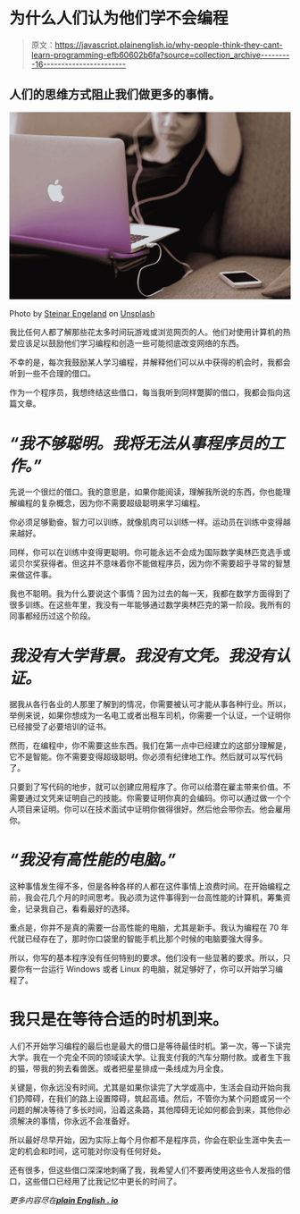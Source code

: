 # 为什么人们认为他们学不会编程

> 原文：<https://javascript.plainenglish.io/why-people-think-they-cant-learn-programming-efb60602b6fa?source=collection_archive---------16----------------------->

## 人们的思维方式阻止我们做更多的事情。

![](img/d433143fedb79b682254cbf8479756d8.png)

Photo by [Steinar Engeland](https://unsplash.com/@steinart?utm_source=medium&utm_medium=referral) on [Unsplash](https://unsplash.com?utm_source=medium&utm_medium=referral)

我比任何人都了解那些花太多时间玩游戏或浏览网页的人。他们对使用计算机的热爱应该足以鼓励他们学习编程和创造一些可能彻底改变网络的东西。

不幸的是，每次我鼓励某人学习编程，并解释他们可以从中获得的机会时，我都会听到一些不合理的借口。

作为一个程序员，我想终结这些借口，每当我听到同样蹩脚的借口，我都会指向这篇文章。

# ***“我不够聪明。我将无法从事程序员的工作。”***

先说一个很烂的借口。我的意思是，如果你能阅读，理解我所说的东西，你也能理解编程的复杂概念，因为你不需要超级聪明来学习编程。

你必须足够勤奋。智力可以训练，就像肌肉可以训练一样。运动员在训练中变得越来越好。

同样，你可以在训练中变得更聪明。你可能永远不会成为国际数学奥林匹克选手或诺贝尔奖获得者。但这并不意味着你不能做程序员，因为你不需要超乎寻常的智慧来做这件事。

我也不聪明。我为什么要说这个事情？因为过去的每一天，我都在数学方面得到了很多训练。在这些年里，我没有一年能够通过数学奥林匹克的第一阶段。我所有的同事都经历过这个阶段。

# ***我没有大学背景。我没有文凭。我没有认证。***

据我从各行各业的人那里了解到的情况，你需要被认可才能从事各种行业。所以，举例来说，如果你想成为一名电工或者出租车司机，你需要一个认证，一个证明你已经接受了必要培训的证书。

然而，在编程中，你不需要这些东西。我们在第一点中已经建立的这部分理解是，它不是智能。你不需要变得超级聪明。你必须有纪律地工作。然后就可以写代码了。

只要到了写代码的地步，就可以创建应用程序了。你可以给潜在雇主带来价值。不需要通过文凭来证明自己的技能。你需要证明你真的会编码。你可以通过做一个个人项目来证明。你可以在技术面试中证明你做得很好。然后他会带你去。他会雇用你。

# ***“我没有高性能的电脑。”***

这种事情发生得不多，但是各种各样的人都在这件事情上浪费时间。在开始编程之前，我会花几个月的时间思考。我必须为这件事得到一台高性能的计算机，筹集资金，记录我自己，看看最好的选择。

重点是，你并不是真的需要一台高性能的电脑，尤其是新手。我认为编程在 70 年代就已经存在了，那时你口袋里的智能手机比那个时候的电脑要强大得多。

所以，你写的基本程序没有任何特别的要求。他们没有一些显著的要求。所以，只要你有一台运行 Windows 或者 Linux 的电脑，就足够好了，你可以开始学习编程了。

# 我只是在等待合适的时机到来。

人们不开始学习编程的最后也是最大的借口是等待最佳时机。第一次，等一下读完大学。我在一个完全不同的领域读大学。让我支付我的汽车分期付款。或者生下我的猫，带我的狗去看兽医。或者把星星排成一条线成为月全食。

关键是，你永远没有时间。尤其是如果你读完了大学或高中，生活会自动开始向我们扔障碍，在我们的路上设置障碍，筑起高墙。然后，不管你为某个问题或另一个问题的解决等待了多长时间，沿着这条路，其他障碍无论如何都会到来，其他你必须解决的事情，你永远不会准备好。

所以最好尽早开始，因为实际上每个月你都不是程序员，你会在职业生涯中失去一定的机会和时间，这可能对你没有任何好处。

还有很多，但这些借口深深地刺痛了我，我希望人们不要再使用这些令人发指的借口，这些借口已经用了比我记忆中更长的时间了。

*更多内容尽在*[***plain English . io***](http://plainenglish.io/)